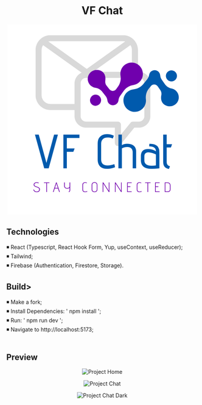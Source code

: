 # <h1 align="center">VF Chat</h1>
<p align="center">
  <img src="https://github.com/vitorpfranco/React-App-Chat/blob/main/public/logo_chat.png" alt="Project Logo"/>
</p>
<h2>Technologies</h2>
◾ React (Typescript, React Hook Form, Yup, useContext, useReducer);<br>
◾ Tailwind;<br>
◾ Firebase (Authentication, Firestore, Storage).
<br>
<h2>Build> </h2>
◾ Make a fork;<br>
◾ Install Dependencies: ' npm install '; <br>
◾ Run: ' npm run dev ';<br>
◾ Navigate to http://localhost:5173;<br>
<br>
<h2>Preview</h2>
<p align="center">
  <img src="https://firebasestorage.googleapis.com/v0/b/franco-chat.appspot.com/o/homepage.png?alt=media&token=6c6f5370-99e5-493b-afba-61db6c428a38" alt="Project Home"/>
</p>
<p align="center">
  <img src="https://firebasestorage.googleapis.com/v0/b/franco-chat.appspot.com/o/home-chat.png?alt=media&token=9a78a3fe-cd5b-4db9-933c-635eaace9ea0" alt="Project Chat"/>
</p>
<p align="center">
  <img src="https://firebasestorage.googleapis.com/v0/b/franco-chat.appspot.com/o/homepage-dark.png?alt=media&token=42d62f4e-a793-487b-9e17-bc73187ead07" alt="Project Chat Dark"/>
</p>
